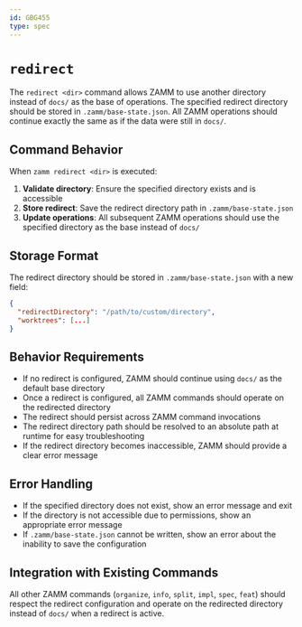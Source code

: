 ```yaml
---
id: GBG455
type: spec
---
```


# `redirect`

The `redirect <dir>` command allows ZAMM to use another directory instead of `docs/` as the base of operations. The specified redirect directory should be stored in `.zamm/base-state.json`. All ZAMM operations should continue exactly the same as if the data were still in `docs/`.

## Command Behavior

When `zamm redirect <dir>` is executed:

1. **Validate directory**: Ensure the specified directory exists and is accessible
2. **Store redirect**: Save the redirect directory path in `.zamm/base-state.json`
3. **Update operations**: All subsequent ZAMM operations should use the specified directory as the base instead of `docs/`

## Storage Format

The redirect directory should be stored in `.zamm/base-state.json` with a new field:

```json
{
  "redirectDirectory": "/path/to/custom/directory",
  "worktrees": [...]
}
```

## Behavior Requirements

- If no redirect is configured, ZAMM should continue using `docs/` as the default base directory
- Once a redirect is configured, all ZAMM commands should operate on the redirected directory
- The redirect should persist across ZAMM command invocations
- The redirect directory path should be resolved to an absolute path at runtime for easy troubleshooting
- If the redirect directory becomes inaccessible, ZAMM should provide a clear error message

## Error Handling

- If the specified directory does not exist, show an error message and exit
- If the directory is not accessible due to permissions, show an appropriate error message
- If `.zamm/base-state.json` cannot be written, show an error about the inability to save the configuration

## Integration with Existing Commands

All other ZAMM commands (`organize`, `info`, `split`, `impl`, `spec`, `feat`) should respect the redirect configuration and operate on the redirected directory instead of `docs/` when a redirect is active.
